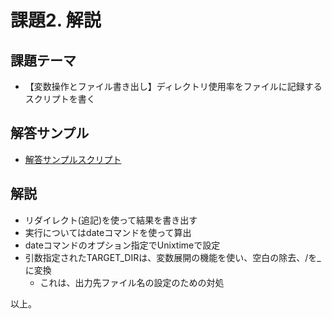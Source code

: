 # 課題2. 解説

## 課題テーマ

- 【変数操作とファイル書き出し】ディレクトリ使用率をファイルに記録するスクリプトを書く

## 解答サンプル

- [解答サンプルスクリプト](./answer-2.sh)

## 解説

- リダイレクト(追記)を使って結果を書き出す
- 実行についてはdateコマンドを使って算出
- dateコマンドのオプション指定でUnixtimeで設定
- 引数指定されたTARGET_DIRは、変数展開の機能を使い、空白の除去、/を_に変換
    - これは、出力先ファイル名の設定のための対処

以上。

